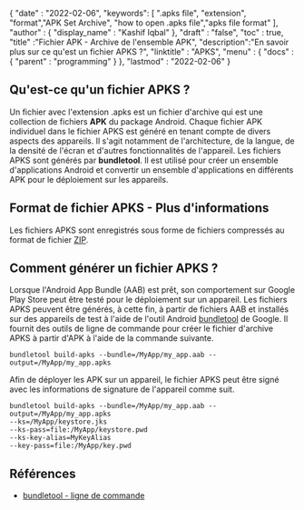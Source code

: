 
{
  "date" : "2022-02-06",
  "keywords": [ ".apks file", "extension", "format","APK Set Archive", "how to open .apks file","apks file format" ],
  "author" : {
    "display_name" : "Kashif Iqbal"
},
  "draft" : "false",
  "toc" : true,
  "title" :"Fichier APK - Archive de l'ensemble APK",
  "description":"En savoir plus sur ce qu'est un fichier APKS ?",
  "linktitle" : "APKS",
  "menu" : {
    "docs" : {
      "parent" : "programming"
}
},
  "lastmod" : "2022-02-06"
}

## Qu'est-ce qu'un fichier APKS ?

Un fichier avec l'extension .apks est un fichier d'archive qui est une collection de fichiers **APK** du package Android. Chaque fichier APK individuel dans le fichier APKS est généré en tenant compte de divers aspects des appareils. Il s'agit notamment de l'architecture, de la langue, de la densité de l'écran et d'autres fonctionnalités de l'appareil. Les fichiers APKS sont générés par **bundletool**. Il est utilisé pour créer un ensemble d'applications Android et convertir un ensemble d'applications en différents APK pour le déploiement sur les appareils.

## Format de fichier APKS - Plus d'informations

Les fichiers APKS sont enregistrés sous forme de fichiers compressés au format de fichier [ZIP](/fr/compression/zip/).

## Comment générer un fichier APKS ?

Lorsque l'Android App Bundle (AAB) est prêt, son comportement sur Google Play Store peut être testé pour le déploiement sur un appareil. Les fichiers APKS peuvent être générés, à cette fin, à partir de fichiers AAB et installés sur des appareils de test à l'aide de l'outil Android [bundletool](https://developer.android.com/tools/bundletool) de Google. Il fournit des outils de ligne de commande pour créer le fichier d'archive APKS à partir d'APK à l'aide de la commande suivante.

```
bundletool build-apks --bundle=/MyApp/my_app.aab --output=/MyApp/my_app.apks
```

Afin de déployer les APK sur un appareil, le fichier APKS peut être signé avec les informations de signature de l'appareil comme suit.

```
bundletool build-apks --bundle=/MyApp/my_app.aab --output=/MyApp/my_app.apks
--ks=/MyApp/keystore.jks
--ks-pass=file:/MyApp/keystore.pwd
--ks-key-alias=MyKeyAlias
--key-pass=file:/MyApp/key.pwd
```

## Références

* [bundletool - ligne de commande](https://developer.android.com/tools/bundletool)

